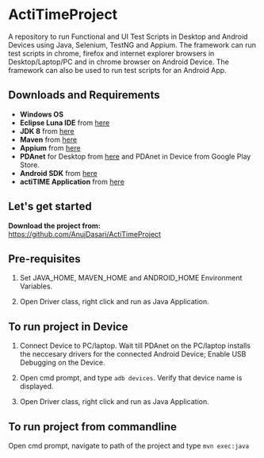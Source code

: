 # ActiTimeProject
A repository to run Functional and UI Test Scripts in Desktop and Android Devices using Java, Selenium, TestNG and Appium. The framework can run test scripts in chrome, firefox and internet explorer browsers in Desktop/Laptop/PC and in chrome browser on Android Device. The framework can also be used to run test scripts for an Android App. 

## Downloads and Requirements
* **Windows OS**  
* **Eclipse Luna IDE** from [here](http://www.eclipse.org/downloads/packages/eclipse-standard-44/lunar)  
* **JDK 8** from [here](http://www.oracle.com/technetwork/java/javase/downloads/jdk8-downloads-2133151.html)  
* **Maven** from [here](https://maven.apache.org/download.cgi)  
* **Appium** from [here](https://appium.io/)  
* **PDAnet** for Desktop from [here](http://pdanet.co/a/) and PDAnet in Device from Google Play Store.
* **Android SDK** from [here](https://developer.android.com/studio/index.html) 
* **actiTIME Application** from [here](https://www.actitime.com/download.php) 

## Let's get started
**Download the project from:**  
https://github.com/AnujDasari/ActiTimeProject

## Pre-requisites
1. Set JAVA_HOME, MAVEN_HOME and ANDROID_HOME Environment Variables.
 

3. Open Driver class, right click and run as Java Application.

## To run project in Device
1. Connect Device to PC/laptop. Wait till PDAnet on the PC/laptop installs the neccesary drivers for the connected Android Device; Enable USB Debugging on the Device.
2. Open cmd prompt, and type `adb devices`. Verify that device name is displayed.

5. Open Driver class, right click and run as Java Application.

## To run project from commandline
 Open cmd prompt, navigate to path of the project and type `mvn exec:java`
